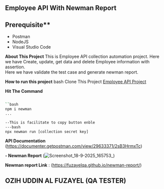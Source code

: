 ## Employee API With Newman Report
## Prerequisite**
- Postman
- NodeJS
- Visual Studio Code

**About This Project**
This is Employee API collection automation project. Here we have Create, update, get data and delete Employee information with assertion.  
Here we have validate the test case and generate newman report.

**How to run this project**
bash
Clone This Project [Employee API Project](https://github.com/fuzayelqa/assignment-api)

**Hit The Command**
```bash

``bash
npm i newman
...

--This is facilitate to copy button enble  
---bash
npx newman run [collection secret key]
```

**API Documentation** (https://documenter.getpostman.com/view/29633371/2sB3HrmxTc)

**- Newman Report** (![Screenshot_18-9-2025_165753_](https://github.com/user-attachments/assets/08c20841-32bf-4f89-8757-210a971f88cb))

**Newman report Link** : (https://fuzayelqa.github.io/newman-report/)
## OZIH UDDIN AL FUZAYEL (QA TESTER)

